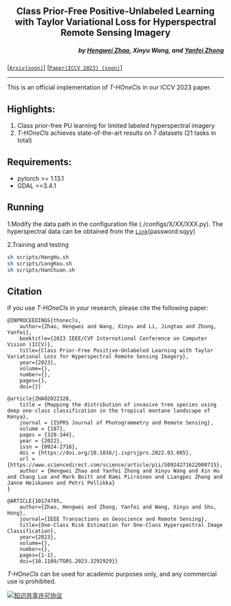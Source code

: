 <h2 align="center">Class Prior-Free Positive-Unlabeled Learning with Taylor Variational Loss for Hyperspectral Remote Sensing Imagery</h2>


<h5 align="right">
by <a href="https://hengwei-zhao96.github.io">Hengwei Zhao</a>,
Xinyu Wang,
and <a href="http://rsidea.whu.edu.cn/">Yanfei Zhong</a>
</h5>

[[`Arxiv(soon)`](https://ww)]
[[`Paper(ICCV 2023) (soon)`](https://ww)]

---------------------

This is an official implementation of _T-HOneCls_ in our ICCV 2023 paper.

## Highlights:
1. Class prior-free PU learning for limited labeled hyperspectral imagery
2. _T-HOneCls_ achieves state-of-the-art results on 7 datasets (21 tasks in total)

## Requirements:
- pytorch >= 1.13.1
- GDAL ==3.4.1

## Running
1.Modify the data path in the configuration file (./configs/X/XX/XXX.py).
The hyperspectral data can be obtained from the [`Link`](https://pan.baidu.com/s/1Ac3ko3BcZ4sS_cmzZhA7ow?pwd=sqyy )(password:sqyy)

2.Training and testing
```bash
sh scripts/HongHu.sh
sh scripts/LongKou.sh
sh scripts/HanChuan.sh
```

## Citation
If you use _T-HOneCls_ in your research, please cite the following paper:
```text
@INPROCEEDINGS{thonecls,
    author={Zhao, Hengwei and Wang, Xinyu and Li, Jingtao and Zhong, Yanfei},
    booktitle={2023 IEEE/CVF International Conference on Computer Vision (ICCV)}, 
    title={Class Prior-Free Positive-Unlabeled Learning with Taylor Variational Loss for Hyperspectral Remote Sensing Imagery}, 
    year={2023},
    volume={},
    number={},
    pages={},
    doi={}}

@article{ZHAO2022328,
    title = {Mapping the distribution of invasive tree species using deep one-class classification in the tropical montane landscape of Kenya},
    journal = {ISPRS Journal of Photogrammetry and Remote Sensing},
    volume = {187},
    pages = {328-344},
    year = {2022},
    issn = {0924-2716},
    doi = {https://doi.org/10.1016/j.isprsjprs.2022.03.005},
    url = {https://www.sciencedirect.com/science/article/pii/S0924271622000715},
    author = {Hengwei Zhao and Yanfei Zhong and Xinyu Wang and Xin Hu and Chang Luo and Mark Boitt and Rami Piiroinen and Liangpei Zhang and Janne Heiskanen and Petri Pellikka}
}

@ARTICLE{10174705,
    author={Zhao, Hengwei and Zhong, Yanfei and Wang, Xinyu and Shu, Hong},
    journal={IEEE Transactions on Geoscience and Remote Sensing}, 
    title={One-Class Risk Estimation for One-Class Hyperspectral Image Classification}, 
    year={2023},
    volume={},
    number={},
    pages={1-1},
    doi={10.1109/TGRS.2023.3292929}}
```
_T-HOneCls_ can be used for academic purposes only, and any commercial use is prohibited.
<a rel="license" href="https://creativecommons.org/licenses/by-nc-sa/4.0/deed.en">

<img alt="知识共享许可协议" style="border-width:0" src="https://i.creativecommons.org/l/by-nc-sa/4.0/88x31.png" /></a>